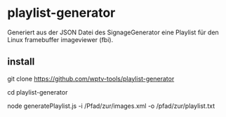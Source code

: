 # playlist-generator
Generiert aus der JSON Datei des SignageGenerator eine Playlist für den Linux framebuffer imageviewer (fbi).

## install

git clone https://github.com/wptv-tools/playlist-generator

cd playlist-generator

node generatePlaylist.js -i /Pfad/zur/images.xml -o /pfad/zur/playlist.txt
